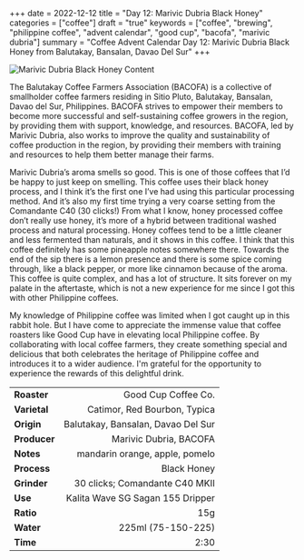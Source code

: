 +++
date = 2022-12-12
title = "Day 12: Marivic Dubria Black Honey"
categories = ["coffee"]
draft = "true"
keywords = ["coffee", "brewing", "philippine coffee", "advent calendar", "good cup", "bacofa", "marivic dubria"]
summary = "Coffee Advent Calendar Day 12: Marivic Dubria Black Honey from Balutakay, Bansalan, Davao Del Sur"
+++


![Marivic Dubria Black Honey Content](/media/coffee/marivic-dubria-black-honey.jpg)


The Balutakay Coffee Farmers Association (BACOFA) is a collective of smallholder coffee farmers residing in Sitio Pluto, Balutakay, Bansalan, Davao del Sur, Philippines. BACOFA strives to empower their members to become more successful and self-sustaining coffee growers in the region, by providing them with support, knowledge, and resources. BACOFA, led by Marivic Dubria, also works to improve the quality and sustainability of coffee production in the region, by providing their members with training and resources to help them better manage their farms.

Marivic Dubria’s aroma smells so good. This is one of those coffees that I’d be happy to just keep on smelling. This coffee uses their black honey process, and I think it’s the first one I’ve had using this particular processing method. And it’s also my first time trying a very coarse setting from the Comandante C40 (30 clicks!) From what I know, honey processed coffee don’t really use honey, it’s more of a hybrid between traditional washed process and natural processing. Honey coffees tend to be a little cleaner and less fermented than naturals, and it shows in this coffee. I think that this coffee definitely has some pineapple notes somewhere there. Towards the end of the sip there is a lemon presence and there is some spice coming through, like a black pepper, or more like cinnamon because of the aroma. This coffee is quite complex, and has a lot of structure. It sits forever on my palate in the aftertaste, which is not a new experience for me since I got this with other Philippine coffees.

My knowledge of Philippine coffee was limited when I got caught up in this rabbit hole. But I have come to appreciate the immense value that coffee roasters like Good Cup have in elevating local Philippine coffee. By collaborating with local coffee farmers, they create something special and delicious that both celebrates the heritage of Philippine coffee and introduces it to a wider audience. I'm grateful for the opportunity to experience the rewards of this delightful drink.


| | |
|---|--:|
| **Roaster** | Good Cup Coffee Co. |
| **Varietal** | Catimor, Red Bourbon, Typica |
| **Origin** | Balutakay, Bansalan, Davao Del Sur |
| **Producer** | Marivic Dubria, BACOFA |
| **Notes** | mandarin orange, apple, pomelo |
| **Process** | Black Honey |
| **Grinder** | 30 clicks; Comandante C40 MKII |
| **Use** | Kalita Wave SG Sagan 155 Dripper |
| **Ratio** | 15g |
| **Water** | 225ml (75-150-225) |
| **Time** | 2:30 |
